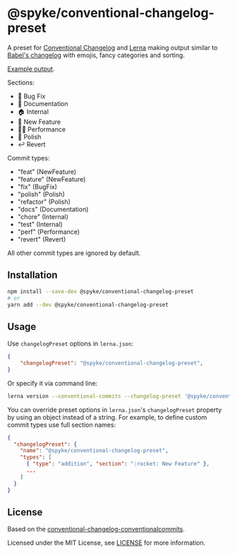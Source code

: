 # @spyke/conventional-changelog-preset

A preset for [Conventional Changelog](https://github.com/conventional-changelog/conventional-changelog) and [Lerna](https://github.com/lerna/lerna/) making output similar to [Babel's changelog](https://github.com/babel/babel/blob/main/CHANGELOG.md) with emojis, fancy categories and sorting.

[Example output](https://github.com/the-spyke/undercut/blob/master/CHANGELOG.md).

Sections:

- :bug: Bug Fix
- :memo: Documentation
- :house: Internal
- :rocket: New Feature
- :running_woman: Performance
- :nail_care: Polish
- :leftwards_arrow_with_hook: Revert

Commit types:

- "feat" (NewFeature)
- "feature" (NewFeature)
- "fix" (BugFix)
- "polish" (Polish)
- "refactor" (Polish)
- "docs" (Documentation)
- "chore" (Internal)
- "test" (Internal)
- "perf" (Performance)
- "revert" (Revert)

All other commit types are ignored by default.

## Installation

```sh
npm install --save-dev @spyke/conventional-changelog-preset
# or
yarn add --dev @spyke/conventional-changelog-preset
```

## Usage

Use `changelogPreset` options in `lerna.json`:

```json
{
    "changelogPreset": "@spyke/conventional-changelog-preset",
}
```

Or specify it via command line:

```sh
lerna version --conventional-commits --changelog-preset '@spyke/conventional-changelog-preset'
```

You can override preset options in `lerna.json`'s `changelogPreset` property by using an object instead of a string. For example, to define custom commit types use full section names:

```json
{
  "changelogPreset": {
    "name": "@spyke/conventional-changelog-preset",
    "types": [
      { "type": "addition", "section": ":rocket: New Feature" },
      ...
    ]
  }
}
```

## License

Based on the [conventional-changelog-conventionalcommits](https://github.com/conventional-changelog/conventional-changelog/tree/master/packages/conventional-changelog-conventionalcommits).

Licensed under the MIT License, see [LICENSE](LICENSE) for more information.
